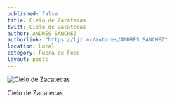 ```yaml
---
published: false
title: Cielo de Zacatecas
twitt: Cielo de Zacatecas
author: ANDRÉS SÁNCHEZ
authorlink: "https://ljz.mx/autores/ANDRÉS SÁNCHEZ"
location: Local
category: Fuera de Foco
layout: posts
---
```


![Cielo de Zacatecas](http://i.imgur.com/Y7N8AC4m.jpg)

Cielo de Zacatecas

